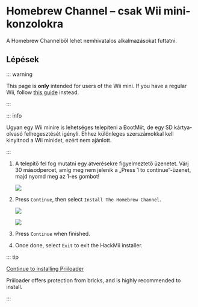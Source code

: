 # Homebrew Channel – csak Wii mini-konzolokra

A Homebrew Channelből lehet nemhivatalos alkalmazásokat futtatni.

## Lépések

::: warning

This page is **only** intended for users of the Wii mini. If you have a regular Wii, follow [this guide](hbc) instead.

:::

::: info

Ugyan egy Wii minire is lehetséges telepíteni a BootMiit, de egy SD kártya-olvasó felhegesztését igényli. Ehhez különleges szerszámokkal kell kinyitnod a Wii minidet, ezért nem ajánlott.

:::

1. A telepítő fel fog mutatni egy átverésekre figyelmeztető üzenetet. Várj 30 másodpercet, amíg meg nem jelenik a „Press 1 to continue”-üzenet, majd nyomd meg az 1-es gombot!

   ![](/images/hackmii/scam.png)

2. Press `Continue`, then select `Install The Homebrew Channel`.

   ![](/images/hackmii/hbc_install.png)

   ![](/images/hackmii/hbc_install_ok.png)

3. Press `Continue` when finished.

4. Once done, select `Exit` to exit the HackMii installer.

::: tip

[Continue to installing Priiloader](priiloader)

Priiloader offers protection from bricks, and is highly recommended to install.

:::
